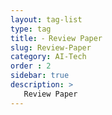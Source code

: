 ```yaml
---
layout: tag-list
type: tag
title: ⁃ Review Paper
slug: Review-Paper
category: AI-Tech
order : 2
sidebar: true
description: >
   Review Paper
---
```

